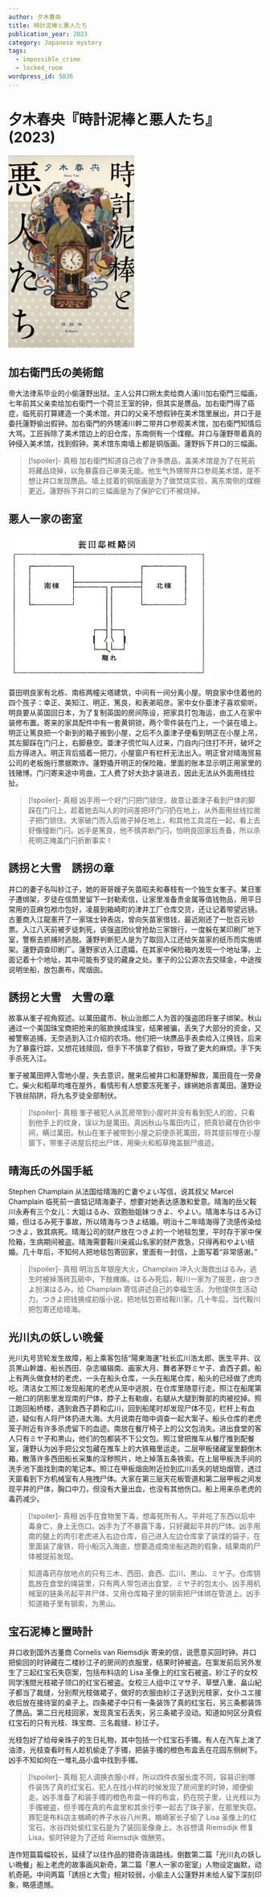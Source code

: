 ```yaml
---
author: 夕木春央
title: 時計泥棒と悪人たち
publication_year: 2023
category: Japanese mystery
tags:
  - impossible_crime
  - locked_room
wordpress_id: 5836
---
```


# 夕木春央『時計泥棒と悪人たち』(2023)

<img src=images/2023_cover.jpg width=250/>

## 加右衛門氏の美術館

帝大法律系毕业的小偷蓮野出狱。主人公井口朔太卖给商人浦川加右衛門三幅画，七年前其父亲卖给加右衛門一个荷兰王室的钟，但其实是赝品。加右衛門得了癌症，临死前打算建造一个美术馆，井口的父亲不想假钟在美术馆里展出，井口于是委托蓮野偷出假钟。加右衛門的外甥浦川幹二带井口参观美术馆，加右衛門知情后大骂。工匠拆除了美术馆边上的旧仓库，东南侧有一个煤棚。井口与蓮野带着真的钟侵入美术馆，找到假钟。美术馆东南墙上都是铜版画。蓮野拆下井口的三幅画。

> [!spoiler]- 真相
> 加右衛門知道自己收了许多赝品，盖美术馆是为了在死前将藏品烧掉，以免暴露自己审美无能。他生气外甥带井口参观美术馆，是不想让井口发现赝品。墙上挂着的铜版画是为了做焚烧实验，离东南侧的煤棚更近。蓮野拆下井口的三幅画是为了保护它们不被烧掉。

## 悪人一家の密室

<img src=images/2023_map.jpg width=400/>

蓑田明良家有北栋、南栋两幢尖塔建筑，中间有一间分离小屋。明良家中住着他的四个孩子：幸正、美知江、明正、篤良，和表弟昭彦。家中女仆亜津子喜欢偷听。明良要从英国回日本，为了复制英国的房间陈设，把家具打包海运，由工人在家中装修布置。寄来的家具配件中有一套黄铜锁，两个零件装在门上，一个装在墙上。明正让篤良把一个新到的箱子搬到小屋，之后不久亜津子便看到明正在小屋上吊，其左脚踩在门闩上，右脚悬空。亜津子慌忙叫人过来，门自内闩住打不开，破坏之后方得进入。明正背后插着一把刀，小屋窗户有栏杆无法出入。明正曾对晴海贸易公司的老板施行票据欺诈。蓮野撬开明正的保险箱，里面的账本显示明正用家里的钱赌博。门闩寄来途中弯曲，工人费了好大劲才装进去，因此无法从外面用线拉扯。

> [!spoiler]- 真相
> 凶手用一个好门闩把门锁住，故意让亜津子看到尸体的脚踩在门闩上，趁着她去叫人的时间差把坏门闩扔在地上，从外面用丝线拉凿子把门锁住。大家破门而入后凿子掉在地上，和其他工具混在一起，看上去好像撞断门闩。凶手是篤良，他不慎弄断门闩，怕明良回家后责备，所以杀死明正掩盖门闩折断事实！

## 誘拐と大雪　誘拐の章

井口的妻子名叫紗江子，她的哥哥嫂子矢苗昭夫和春枝有一个独生女峯子。某日峯子遭绑架，歹徒在信筒里留下一封勒索信，让家里准备贵金属等值钱物品，用平日常用的亚麻包袱巾包好，凌晨到箱崎町的津井工厂仓库交货，还让记着带望远镜。古董商入江龍憲开了一家瑞士钟表店，曾向矢苗家借钱，最近刚还了一批百元钞票。入江八天前被歹徒刺死，该强盗团伙曾抢劫三家银行，一度躲在某印刷厂地下室，警察去抓捕时逃脱。蓮野判断犯人是为了取回入江还给矢苗家的纸币而实施绑架。蓮野调查印刷厂。蓮野家访入江遗孀，在其家中保险箱内发现一个地址簿，上面记着十个地址，其中可能有歹徒的藏身之处。峯子的公公源次去交赎金，中途按说明坐船，放包裹布，爬烟囱。

## 誘拐と大雪　大雪の章

故事从峯子视角叙述。以萬田蔵市、秋山治郎二人为首的强盗团将峯子绑架。秋山通过一个美国珠宝商把抢来的赃款换成珠宝，结果被骗，丢失了大部分的资金，又被警察追捕，无奈逃到入江介绍的农场。他们把一块赝品手表卖给入江换钱，后来为了暴露行踪，又想花钱赎回，但手下不慎拿了假钞，导致了更大的麻烦。手下失手杀死入江。

峯子被萬田押入雪地小屋，失去意识，醒来后被井口和蓮野解救，萬田竟在一旁身亡。柴火和稻草均堆在屋外，看情形有人想要冻死峯子，嫁祸她杀害萬田。蓮野设下铁丝陷阱，将九名歹徒全部制伏。

> [!spoiler]- 真相
> 峯子被犯人从瓦房带到小屋时并没有看到犯人的脸，只看到他手上的纹身，误以为是萬田。真凶秋山与萬田内讧，把真钞藏在伪钞中间，瞒过萬田。秋山在峯子被带到小屋之前便杀死萬田，将其提前埋在小屋窗下，带峯子进屋后挖出尸体，用柴火和稻草掩盖掘尸痕迹。

## 晴海氏の外国手紙

Stephen Champlain 从法国给晴海的亡妻やよい写信，说其叔父 Marcel Champlain 临死前一直惦记晴海妻子，想要对她表达感激和爱意。晴海的岳父鞍川永寿有三个女儿：大姐はるみ、双胞胎姐妹つきよ、やよい。晴海本与はるみ订婚，但はるみ死于事故，所以晴海与つきよ结婚。明治十二年晴海得了流感传染给つきよ，致其病死。晴海公司的财产放在つきよ的一个地毯包里，平时存于家中保险箱，生病期间被盗。晴海需要鞍川亲戚山名家的财产救急，只得再和やよい结婚。几十年后，不知何人把地毯包寄回家，里面有一封信，上面写着“非常感谢。”

> [!spoiler]- 真相
> 明治五年银座大火，Champlain 冲入火海救出はるみ，逃生时被掉落砖瓦砸中，下肢瘫痪。はるみ死后，鞍川一家为了报恩，由つきよ扮演はるみ，给 Champlain 寄信讲述自己的幸福生活，为他提供生活动力。つきよ把钱换成初版小说，把地毯包寄给鞍川家。几十年后，当代鞍川把包寄还给晴海。

## 光川丸の妖しい晩餐

光川丸号货轮发生故障，船上乘客包括“陽東海運”社长広川浩太郎、医生平井、议员黒山幹雄、船长西田、杂志编辑南、画家大月、舞者茅野ミヤ子、倉西子爵。船上有两头做食材的老虎，一头在船头仓库，一头在船尾仓库，船头的已经做了虎肉吃。清洁女工照江发现船尾的老虎从笼中逃脱，在仓库里随意行走。照江在船尾第一舱口的阴影里发现南的尸体，脖子上有勒痕，右腿从大腿到臀部的肉被挖掉。照江跑回船桥楼，遇到倉西子爵和広川，回到船尾时却发现尸体不见，栏杆上有血迹，疑似有人将尸体扔进大海。大月说南在暗中调查一起大案子。船头仓库的老虎笼子附近有许多杀虎留下的血迹。南放在餐厅椅子上的公文包消失。进出食堂的客人只有ミヤ子和黒山，他们的包都装不下公文包。照江曾把推车从餐厅推到配餐室，蓮野认为凶手把公文包藏在推车上的大铁箱里运走。二层甲板储藏室里翻倒木箱，散落许多西田船长采集的淫秽照片，地上掉落五条铁索。在上层甲板洗手间的洗手池下面找到南的笔记本。照江在甲板烟囱附近捡到広川丢失的琥珀烟管，透过天窗看到下方机械室有人拖拽尸体。大家在第三层天花板管道和第二层甲板之间发现平井的尸体，胸口中刀，但没有大量出血，也没有其他伤口。船上用来杀老虎的毒药减少。

> [!spoiler]- 真相
> 凶手在食物里下毒，想毒死所有人。平井吃了东西以后中毒身亡，身上无伤口。凶手为了不暴露下毒，只好藏起平井的尸体。凶手用南的腿上的肉引老虎进入右边仓库，自己进入左边仓库拿了装煤的袋子，在里面装了废铁，将小船沉入海底，想要造成南坐船逃跑的假象，结果南的尸体被提前发现。

> 知道毒药存放地点的只有三木、西田、倉西、広川、黒山、ミヤ子。仓库钥匙放在食堂的绳袋里，只有两人带包进出食堂，ミヤ子的包太小。凶手用机械室的链条吊起平井尸体，又用仓库箱子里的钢索把尸体绑在管道上。凶手知道箱子里有钢索，为黑山。

## 宝石泥棒と置時計

井口收到国外古董商 Cornelis van Riemsdijk 寄来的信，说愿意买回时钟。井口把偷回的时钟藏在二楼紗江子的房间的衣服里，结果时钟被盗。在案发前后另外发生了三起红宝石失窃案，包括布料店的 Lisa 圣像上的红宝石被盗。紗江子的女校同学浅間光枝裙子领口的红宝石被盗。女校三人组中江マサ子、草壁八重、畠山紀子都当了裁缝，分别帮光枝做裙子，做好的衣服由紗江子送到光枝家，女仆ユエ接收后放在接待室的桌子上。四条裙子中只有一条装饰了真的红宝石，另三条都装饰了赝品。第二日光枝回家，发现真宝石丢失，另三条裙子没动。知道如何区分真假红宝石的只有光枝、珠宝商、三名裁缝、紗江子。

光枝包好了给母亲珠子的生日礼物，其中包括一个红宝石手镯。有人在汽车上泼了油漆，光枝查看时有人趁机偷走了手镯，把装手镯的橙色布盒丢在花园东侧树下。凶手不知如何在一堆礼品小盒中找到手镯。

> [!spoiler]- 真相
> 犯人调换衣服小样，所以四件衣服长度不同，容易识别哪件装饰了真的红宝石。犯人在找小样的时候发现了房间里的时钟，顺便偷走。凶手准备了和装手镯的橙色布盒一样的布盒，扔在院子里，让光枝以为手镯被盗，但手镯在真的布盒里和其余行李一起去了珠子家，在那里失窃。罪犯是布料店主楢崎的养子水谷八州男。楢崎家长子偷了 Lisa 圣像上的红宝石，水谷四处偷红宝石是为了装回圣像身上。水谷想请 Riemsdijk 修复 Lisa，偷时钟是为了还给 Riemsdijk 做酬劳。

连作短篇篇幅较长，延续了以往作品的猎奇诙谐路线。倒数第二篇「光川丸の妖しい晩餐」船上老虎的故事画风新奇，第二篇「悪人一家の密室」人物设定幽默，动机奇葩。中间两篇「誘拐と大雪」相对较弱，小偷主人公蓮野并未给人留下深刻印象，略感遗憾。